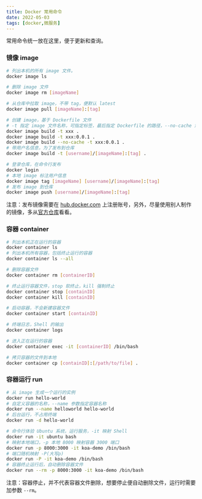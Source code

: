 ```yaml
---
title: Docker 常用命令
date: 2022-05-03
tags: [docker,微服务]
---
```


常用命令统一放在这里，便于更新和查询。

### 镜像 image

```bash
# 列出本机的所有 image 文件。
docker image ls

# 删除 image 文件
docker image rm [imageName]

# 从仓库中拉取 image，不带 tag，便默认 latest
docker image pull [imageName]:[tag]

# 创建 image，基于 Dockerfile 文件
# -t 指定 image 文件名称，可指定标签，最后指定 Dockerfile 的路径，--no-cache 清空缓存，不清空会出现 <none> 的 image
docker image build -t xxx .
docker image build -t xxx:0.0.1 .
docker image build --no-cache -t xxx:0.0.1 .
# 带用户名信息，为了发布到仓库
docker image build -t [username]/[imageName]:[tag] .

# 登录仓库，在命令行发布
docker login
# 本地 image 标注用户信息
docker image tag [imageName] [username]/[imageName]:[tag]
# 发布 image 到仓库
docker image push [username]/[imageName]:[tag]
```

注意：发布镜像需要在 [hub.docker.com](https://hub.docker.com/) 上注册账号，另外，尽量使用别人制作的镜像，多从[官方仓库](https://hub.docker.com/)看看。

### 容器 container

```bash
# 列出本机正在运行的容器
docker container ls
# 列出本机所有容器，包括终止运行的容器
docker container ls --all

# 删除容器文件
docker container rm [containerID]

# 终止运行容器文件，stop 软终止，kill 强制终止
docker container stop [containID]
docker container kill [containID]

# 启动容器，不会新建容器文件
docker container start [containID]

# 终端日志，Shell 的输出
docker container logs

# 进入正在运行的容器
docker container exec -it [containerID] /bin/bash

# 拷贝容器的文件到本地
docker container cp [containID]:[/path/to/file] .
```

### 容器运行 run

```bash
# 从 image 生成一个运行的实例
docker run hello-world
# 自定义容器的名称，--name 参数指定容器名称
docker run --name helloworld hello-world
# 后台运行，不占用终端
docker run -d hello-world

# 命令行体验 Ubuntu 系统，运行服务，-it 映射 Shell
docker run -it ubuntu bash
# 映射本地端口，-p 本地 8000 映射容器 3000 端口
docker run -p 8000:3000 -it koa-demo /bin/bash
# 端口随机映射 -P(大写p)
docker run -P -it koa-demo /bin/bash
# 容器终止运行后，自动删除容器文件
docker run --rm -p 8000:3000 -it koa-demo /bin/bash
```

注意：容器停止，并不代表容器文件删除，想要停止便自动删除文件，运行时需要加参数 `--rm`。